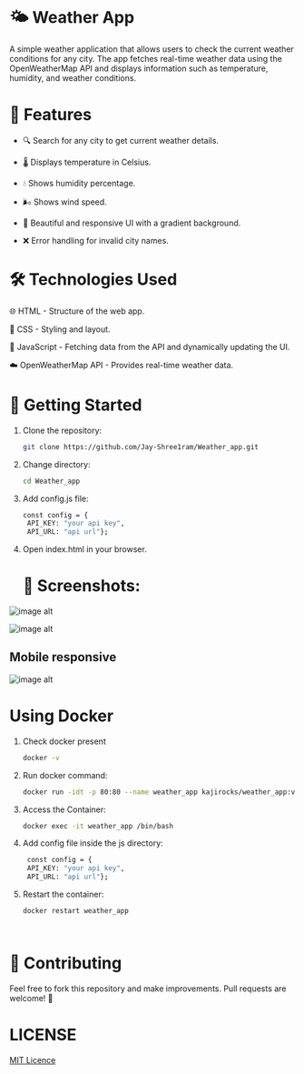# 🌤 Weather App
A simple weather application that allows users to check the current weather conditions for any city. The app fetches real-time weather data using the OpenWeatherMap API and displays information such as temperature, humidity, and weather conditions.

# 📌 Features
- 🔍 Search for any city to get current weather details.

- 🌡 Displays temperature in Celsius.

- 💧 Shows humidity percentage.

- 🌬 Shows wind speed.

- 🎨 Beautiful and responsive UI with a gradient background.

- ❌ Error handling for invalid city names.

# 🛠 Technologies Used
🌐 HTML - Structure of the web app.

🎨 CSS - Styling and layout.

🚀 JavaScript - Fetching data from the API and dynamically updating the UI.

☁️ OpenWeatherMap API - Provides real-time weather data.

# 🚀 Getting Started

1. Clone the repository:
   ```bash
   git clone https://github.com/Jay-Shree1ram/Weather_app.git
2. Change directory:
   ```bash
   cd Weather_app

3. Add config.js file:
   ```bash
   const config = {
    API_KEY: "your api key",
    API_URL: "api url"};

4. Open index.html in your browser.

   # 📸 Screenshots:

   
![image alt](https://github.com/Jay-Shree1ram/Weather_app/blob/b78c553381f651d9e4f6a5925d3e55cc86acbf31/images/screenshots/Screenshot1.png)


![image alt](https://github.com/Jay-Shree1ram/Weather_app/blob/1b31a7506f59690f6aadc1247a910a15c70e0d3b/images/screenshots/Screenshot2.png)

## Mobile responsive
![image alt](https://github.com/Jay-Shree1ram/Weather_app/blob/1e8b4543e7361ec2e6424487484d72df0090080f/images/screenshots/s3.png)

# Using Docker 

1. Check docker present
   ```bash
   docker -v
   
2. Run docker command:
     ```bash
     docker run -idt -p 80:80 --name weather_app kajirocks/weather_app:v1
     
3. Access the Container:
   ```bash
   docker exec -it weather_app /bin/bash
   
4. Add config file inside the js directory:
   ```bash
    const config = {
    API_KEY: "your api key",
    API_URL: "api url"};
   
5. Restart the container:
   ```bash
   docker restart weather_app




# 🤝 Contributing
Feel free to fork this repository and make improvements. Pull requests are welcome! 🚀

# LICENSE 
[MIT Licence](LICENSE)
